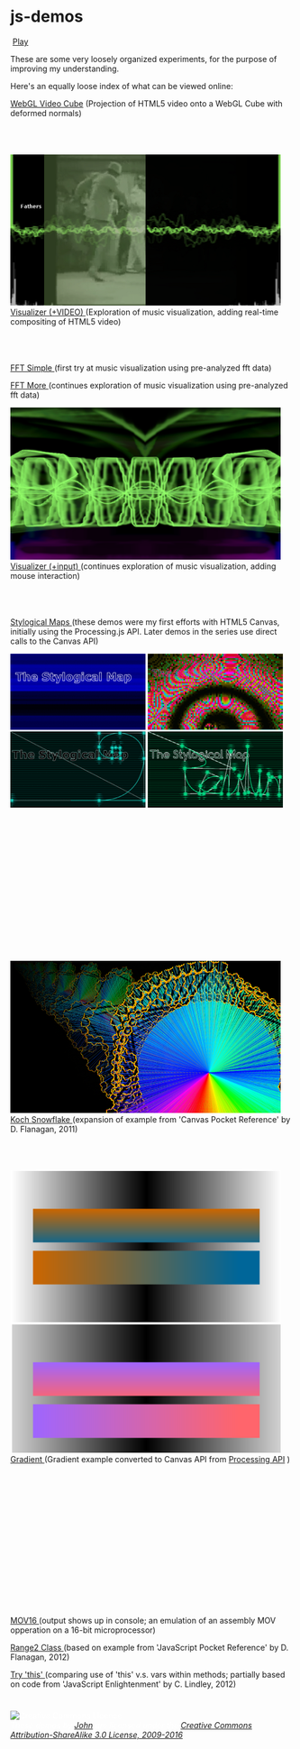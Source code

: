 js-demos
========

<canvas id="fathers" width="1280" height="720"  style="display: inline-block; image-rendering:optimizespeed ! important;">
</canvas>
<a id="aud1_play" href="#" onclick="(function(evt) { playVideo(); aud1.currentTime=0; aud1.muted=false; evt.target.innerHTML='Now Playing'; userTriggered=true; } (event));" style="text-align: center">Play</a>

These are some very loosely organized experiments, for the purpose of improving my understanding.

Here's an equally loose index of what can be viewed online:

[WebGL Video Cube](fathers.html)
(Projection of HTML5 video onto a WebGL Cube with deformed normals)
<br /><br /><br /><br />

![Visualizer+Video](fathers.png)
[Visualizer (+VIDEO) ](happy-b-day.html)
(Exploration of music visualization, adding real-time compositing of HTML5 video)
<br /><br /><br /><br />


[FFT Simple ](fft-simple.html)
(first try at music visualization using pre-analyzed fft data)


[FFT More ](fft.html)
(continues exploration of music visualization using pre-analyzed fft data)


![Visualizer+](visualizer.png)
[Visualizer (+input) ](visualizer.html)
(continues exploration of music visualization, adding mouse interaction)
<br /><br /><br /><br />


[Stylogical Maps ](stymaps/intro.005.html)
(these demos were my first efforts with HTML5 Canvas, initially using the Processing.js API. Later demos in the series use direct calls to the Canvas API)

![Stymaps11](stymaps/images/stymaps11.gif) 	![Stymaps12](stymaps/images/stymaps12.gif)
![Stymaps15](stymaps/images/stymaps15.gif) 	![Stymaps25](stymaps/images/stymaps25.gif)
<br /><br /><br /><br />
<br /><br /><br /><br />
<br /><br /><br /><br />
<br /><br /><br /><br />


![Koch Snowflake](kochflake.png)
[Koch Snowflake ](kochflake.html)
(expansion of example from 'Canvas Pocket Reference' by D. Flanagan, 2011)
<br /><br /><br /><br />


![Gradient Example](gradient.png)
[Gradient ](gradient.html)
(Gradient example converted to Canvas API from [Processing API](http://processing.org/examples/lineargradient.html) )
<br /><br /><br /><br />
<br /><br /><br /><br />
<br /><br /><br /><br />
<br /><br /><br /><br />


[MOV16 ](mov16.html)
(output shows up in console; an emulation of an assembly MOV opperation on a 16-bit microprocessor)

[Range2 Class ](class.html)
(based on example from 'JavaScript Pocket Reference' by D. Flanagan, 2012)

[Try 'this' ](this.html)
(comparing use of 'this' v.s. vars within methods; partially based on code from 'JavaScript Enlightenment' by C. Lindley, 2012)


<h1 id="text_title"></h1>
<p id="text_copy" style="display:none;"></p>

<div id="stream" style="display:none; text-align:center">
<video id="aud1" preload="auto" muted="true" controls="true">
<source src="https://s3-us-west-1.amazonaws.com/real-currents/js-demos/video/fathers.mp4" />
<source src="https://s3-us-west-1.amazonaws.com/real-currents/js-demos/video/fathers.ogv" />
</video>
</div>

<p id="vstatus"></p>
<p id="license" style="color:#fff">
<img src="http://i.creativecommons.org/l/by-sa/3.0/nz/88x31.png"  style="width: 88px;" alt="Creative Commons Licence"><br />
<em>These demos by <a href="mailto:john@real-currents.com">John</a> are licensed under the <a href="http://creativecommons.org/licenses/by-sa/3.0/nz/deed.en_GB">Creative Commons Attribution-ShareAlike 3.0 License, 2009-2016</a></em>
</p>

<script type="text/javascript" id="cvSrc" src="/js-demos/scripts/interact-visualizer.js"></script>
